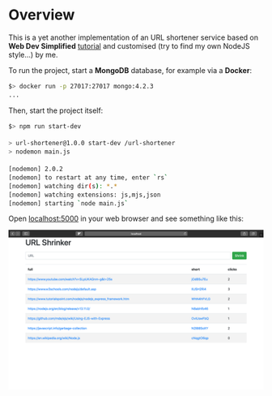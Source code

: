 
# Overview

This is a yet another implementation of an URL shortener service based on **Web Dev Simplified** [tutorial](https://www.youtube.com/watch?v=SLpUKAGnm-g&t=25s) and customised (try to find my own NodeJS style...) by me.

To run the project, start a **MongoDB** database, for example via a **Docker**:

```bash
$> docker run -p 27017:27017 mongo:4.2.3
...
```

Then, start the project itself:

```bash
$> npm run start-dev

> url-shortener@1.0.0 start-dev /url-shortener
> nodemon main.js

[nodemon] 2.0.2
[nodemon] to restart at any time, enter `rs`
[nodemon] watching dir(s): *.*
[nodemon] watching extensions: js,mjs,json
[nodemon] starting `node main.js`

```

Open [localhost:5000](http://localhost:5000) in your web browser and see something like this:

![filled table](https://github.com/xxlabaza/nodejs-url-shortener/blob/master/.screenshots/screenshot-1.png?raw=true)

